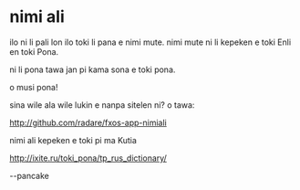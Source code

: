 nimi ali
========

ilo ni li pali lon ilo toki li pana e nimi mute.
nimi mute ni li kepeken e toki Enli en toki Pona.

ni li pona tawa jan pi kama sona e toki pona.

o musi pona!

sina wile ala wile lukin e nanpa sitelen ni? o tawa:

  http://github.com/radare/fxos-app-nimiali

nimi ali kepeken e toki pi ma Kutia

  http://ixite.ru/toki_pona/tp_rus_dictionary/

--pancake
